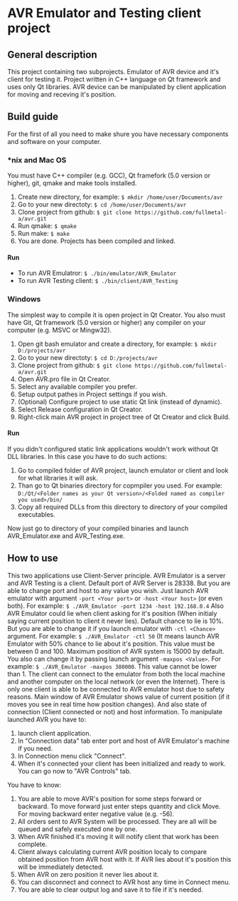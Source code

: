 # AVR Emulator and Testing client project

## General description
This project containing two subprojects. Emulator of AVR device and it's client for testing it. 
Project written in C++ language on Qt framework and uses only Qt libraries.
AVR device can be manipulated by client application for moving and receving it's position.

## Build guide
For the first of all you need to make shure you have necessary components and software on your computer.

### \*nix and Mac OS
You must have C++ compiler (e.g. GCC), Qt framefork (5.0 version or higher), git, qmake and make tools installed.

1. Create new directory, for example: `$ mkdir /home/user/Documents/avr`
2. Go to your new directoty: `$ cd /home/user/Documents/avr`
3. Clone project from github: `$ git clone https://github.com/fullmetal-a/avr.git`
4. Run qmake: `$ qmake`
5. Run make: `$ make`
6. You are done. Projects has been compiled and linked.

#### Run
* To run AVR Emulatror: `$ ./bin/emulator/AVR_Emulator`
* To run AVR Testing client: `$ ./bin/client/AVR_Testing`


### Windows
The simplest way to compile it is open project in Qt Creator.
You also must have Git, Qt framework  (5.0 version or higher) any compiler on your computer (e.g. MSVC or Mingw32).

1. Open git bash emulator and create a directory, for example: `$ mkdir D:/projects/avr`
2. Go to your new directoty: `$ cd D:/projects/avr`
3. Clone project from github: `$ git clone https://github.com/fullmetal-a/avr.git`
4. Open AVR.pro file in Qt Creator.
5. Select any available compiler you prefer.
6. Setup output pathes in Project settings if you wish.
7. (Optional) Configure project to use static Qt link (instead of dynamic).
8. Select Release configuration in Qt Creator.
9. Right-click main AVR project in project tree of Qt Creator and click Build.

#### Run
If you didn't configured static link applications wouldn't work without Qt DLL libraries. In this case you have to do such actions:

1. Go to compiled folder of AVR project, launch emulator or client and look for what libraries it will ask. 
2. Than go to Qt binaries directory for copmpiler you used. For example: `D:/Qt/<Folder names as your Qt version>/<Folded named as compiler you used>/bin/`
3. Copy all required DLLs from this directory to directory of your compiled executables.

Now just go to directory of your compiled binaries and launch AVR_Emulator.exe and AVR_Testing.exe.

## How to use
This two applications use Client-Server principle. AVR Emulator is a server and AVR Testing is a client.
Default port of AVR Server is 28338. But you are able to change port and host to any value you wish. Just launch AVR emulator with argument `-port <Your port>` or `-host <Your host>` (or even both). For example: `$ ./AVR_Emulator -port 1234 -host 192.168.0.4`
Also AVR Emulator could lie when client asking for it's position (When initialy saying current position to client it never lies). Default chance to lie is 10%. But you are able to change it if you launch emulator with `-ctl <Chance>` argument. For example: `$ ./AVR_Emulator -ctl 50` (It means launch AVR Emulator with 50% chance to lie about it's position. This value must be between 0 and 100.
Maximum position of AVR system is 15000 by default. You also can change it by passing launch argument `-maxpos <Value>`. For example: `$ ./AVR_Emulator -maxpos 380000`. This value cannot be lower than 1.
The client can connect to the emulator from both the local machine and another computer on the local network (or even the Internet).
There is only one client is able to be connected to AVR emulator host due to safety reasons.
Main window of AVR Emulator shows value of current position (if it moves you see in real time how position changes). And also state of connection (Client connected or not) and host information.
To manipulate launched AVR you have to:

1. launch client application. 
2. In "Connection data" tab enter port and host of AVR Emulator's machine if you need. 
3. In Connection menu click "Connect".
4. When it's connected your client has been initialized and ready to work. You can go now to "AVR Controls" tab.

You have to know:
1. You are able to move AVR's position for some steps forward or backward. To move forward just enter steps quantity and click Move. For moving backward enter negative value (e.g. -56).
2. All orders sent to AVR System will be processed. They are all will be queued and safely executed one by one.
3. When AVR finished it's moving it will notify client that work has been complete.
4. Client always calculating current AVR position localy to compare obtained position from AVR host with it. If AVR lies about it's position this will be immediately detected.
5. When AVR on zero position it never lies about it.
6. You can disconnect and connect to AVR host any time in Connect menu.
7. You are able to clear output log and save it to file if it's needed.
